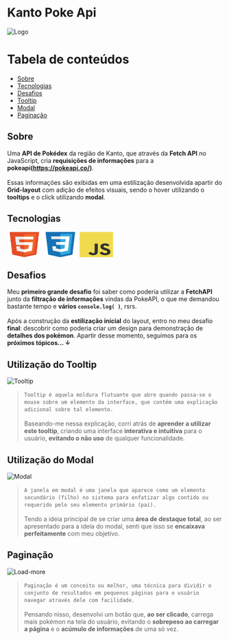 # Kanto Poke Api
![Logo](https://github.com/bush1D3v/poke-api/assets/133554156/33f3886c-bb57-4e02-9038-43ef2a0cdb3c)

Tabela de conteúdos
=================
   * [Sobre](#sobre)
   * [Tecnologias](#tecnologias)
   * [Desafios](#desafios)
   * [Tooltip](#utilização-do-tooltip)
   * [Modal](#utilização-do-modal)
   * [Paginação](#paginação)

## Sobre

Uma <strong>API de Pokédex</strong> da região de Kanto, que através da <strong>Fetch API</strong> no JavaScript, cria <strong>requisições de informações</strong> para a <strong>pokeapi(https://pokeapi.co/)</strong>. <br><br> Essas informações são exibidas em uma estilização desenvolvida apartir do <strong>Grid-layout</strong> com adição de efeitos visuais, sendo o hover utilizando o <strong>tooltips</strong> e o click utilizando <strong>modal</strong>.

## Tecnologias

<div>
    <img align='center' height='60' width='80' title='HTML5' alt='html5' src='https://github.com/devicons/devicon/blob/master/icons/html5/html5-original.svg' />
    <img align='center' height='60' width='80' title='CSS3' alt='css3' src='https://github.com/devicons/devicon/blob/master/icons/css3/css3-original.svg' />
    <img align='center' height='60' width='80' title='JavaScript' alt='javascript' src='https://github.com/devicons/devicon/blob/master/icons/javascript/javascript-original.svg' />
</div>

## Desafios

Meu <strong>primeiro grande desafio</strong> foi saber como poderia utilizar a <strong>FetchAPI</strong> junto da <strong>filtração de informações</strong> vindas da PokeAPI, o que me demandou bastante tempo e <strong>vários `console.log( )`</strong>, rsrs. <br><br>
Após a construção da <strong>estilização inicial</strong> do layout, entro no meu desafio <strong>final</strong>: descobrir como poderia criar um design para demonstração de <strong>detalhes dos pokémon</strong>. Apartir desse momento, seguimos para os <strong>próximos tópicos... ↓</strong>

## Utilização do Tooltip
![Tooltip](https://github.com/bush1D3v/poke-api/assets/133554156/791f1614-d056-4620-8cb1-6cfd7354e8c3)

> `Tooltip é aquela moldura flutuante que abre quando passa-se o mouse sobre um elemento da interface, que contém uma explicação adicional sobre tal elemento.` <br><br>
Baseando-me nessa explicação, corri atrás de <strong>aprender a utilizar este tooltip</strong>, criando uma interface <strong>interativa e intuitiva</strong> para o usuário, <strong>evitando o não uso</strong> de qualquer funcionalidade.

## Utilização do Modal
![Modal](https://github.com/bush1D3v/poke-api/assets/133554156/8bfd40f7-fb00-4cea-9869-1c8322ba7565)
> `A janela em modal é uma janela que aparece como um elemento secundário (filho) no sistema para enfatizar algo contido ou requerido pelo seu elemento primário (pai).` <br><br>
Tendo a ideia principal de se criar uma <strong>área de destaque total</strong>, ao ser apresentado para a ideia do modal, senti que isso se <strong>encaixava perfeitamente</strong> com meu objetivo.

## Paginação
![Load-more](https://github.com/bush1D3v/poke-api/assets/133554156/768b72dd-ab44-4729-8229-abef2e6243bb)

> `Paginação é um conceito ou melhor, uma técnica para dividir o conjunto de resultados em pequenos páginas para o usuário navegar através dele com facilidade.` <br><br>
> Pensando nisso, desenvolvi um botão que, <strong>ao ser clicado</strong>, carrega mais pokémon na tela do usuário, evitando o <strong>sobrepeso ao carregar a página</strong> e o <strong>acúmulo de informações</strong> de uma só vez.
